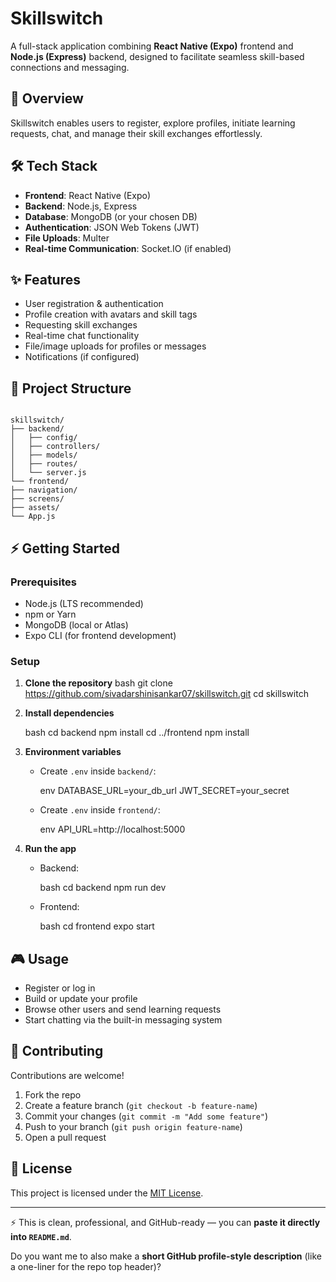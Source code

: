 # Skillswitch

A full-stack application combining **React Native (Expo)** frontend and **Node.js (Express)** backend, designed to facilitate seamless skill-based connections and messaging.

## 🚀 Overview

Skillswitch enables users to register, explore profiles, initiate learning requests, chat, and manage their skill exchanges effortlessly.

## 🛠️ Tech Stack

- **Frontend**: React Native (Expo)
- **Backend**: Node.js, Express
- **Database**: MongoDB (or your chosen DB)
- **Authentication**: JSON Web Tokens (JWT)
- **File Uploads**: Multer
- **Real-time Communication**: Socket.IO (if enabled)

## ✨ Features

- User registration & authentication  
- Profile creation with avatars and skill tags  
- Requesting skill exchanges  
- Real-time chat functionality  
- File/image uploads for profiles or messages  
- Notifications (if configured)  

## 📂 Project Structure

```

skillswitch/
├── backend/
│   ├── config/
│   ├── controllers/
│   ├── models/
│   ├── routes/
│   └── server.js
└── frontend/
├── navigation/
├── screens/
├── assets/
└── App.js

````

## ⚡ Getting Started

### Prerequisites
- Node.js (LTS recommended)
- npm or Yarn
- MongoDB (local or Atlas)
- Expo CLI (for frontend development)

### Setup

1. **Clone the repository**
   bash
   git clone https://github.com/sivadarshinisankar07/skillswitch.git
   cd skillswitch
   

2. **Install dependencies**

   bash
   cd backend
   npm install
   cd ../frontend
   npm install


3. **Environment variables**

   * Create `.env` inside `backend/`:

     env
     DATABASE_URL=your_db_url
     JWT_SECRET=your_secret
     
   * Create `.env` inside `frontend/`:

     env
     API_URL=http://localhost:5000
     

4. **Run the app**

   * Backend:

     bash
     cd backend
     npm run dev
     
   * Frontend:

     bash
     cd frontend
     expo start
     

## 🎮 Usage

* Register or log in
* Build or update your profile
* Browse other users and send learning requests
* Start chatting via the built-in messaging system

## 🤝 Contributing

Contributions are welcome!

1. Fork the repo
2. Create a feature branch (`git checkout -b feature-name`)
3. Commit your changes (`git commit -m "Add some feature"`)
4. Push to your branch (`git push origin feature-name`)
5. Open a pull request

## 📜 License

This project is licensed under the [MIT License](LICENSE).



---

⚡ This is clean, professional, and GitHub-ready — you can **paste it directly into `README.md`**.  

Do you want me to also make a **short GitHub profile-style description** (like a one-liner for the repo top header)?



